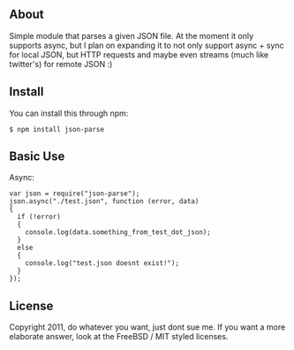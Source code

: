 ## About

Simple module that parses a given JSON file. At the moment it only supports async, but I plan on expanding it to not only support async + sync for local JSON, but HTTP requests and maybe even streams (much like twitter's) for remote JSON :)


## Install

You can install this through npm:

    $ npm install json-parse


## Basic Use

Async:

    var json = require("json-parse");
    json.async("./test.json", function (error, data)
    {
      if (!error)
      {
        console.log(data.something_from_test_dot_json);
      }
      else
      {
        console.log("test.json doesnt exist!");
      }
    });


## License

Copyright 2011, do whatever you want, just dont sue me. If you want a more elaborate answer, look at the FreeBSD / MIT styled licenses.
